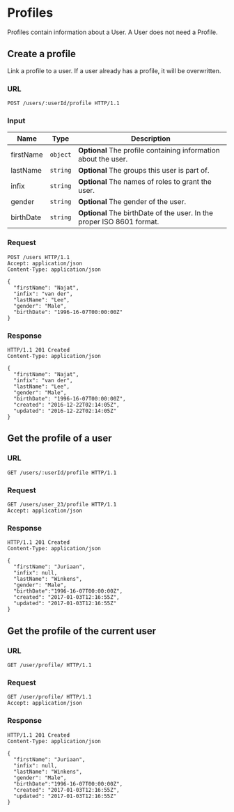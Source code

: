 # Profiles

Profiles contain information about a User. A User does not need a Profile.

## Create a profile

Link a profile to a user. If a user already has a profile, it will be overwritten.

### URL

```http
POST /users/:userId/profile HTTP/1.1
```

### Input

Name         | Type       | Description
-------------|------------|------------
firstName    | `object`   | **Optional** The profile containing information about the user.
lastName     | `string`   | **Optional** The groups this user is part of.
infix        | `string`   | **Optional** The names of roles to grant the user.
gender       | `string`   | **Optional** The gender of the user.
birthDate    | `string`   | **Optional** The birthDate of the user. In the proper ISO 8601 format.

### Request

```http
POST /users HTTP/1.1
Accept: application/json
Content-Type: application/json

{
  "firstName": "Najat",
  "infix": "van der",
  "lastName": "Lee",
  "gender": "Male",
  "birthDate": "1996-16-07T00:00:00Z"
}
```

### Response

```http
HTTP/1.1 201 Created
Content-Type: application/json

{
  "firstName": "Najat",
  "infix": "van der",
  "lastName": "Lee",
  "gender": "Male",
  "birthDate": "1996-16-07T00:00:00Z",
  "created": "2016-12-22T02:14:05Z",
  "updated": "2016-12-22T02:14:05Z"
}
```

## Get the profile of a user

### URL

```http
GET /users/:userId/profile HTTP/1.1
```

### Request

```http
GET /users/user_23/profile HTTP/1.1
Accept: application/json
```

### Response

```http
HTTP/1.1 201 Created
Content-Type: application/json

{
  "firstName": "Juriaan",
  "infix": null,
  "lastName": "Winkens",
  "gender": "Male",
  "birthDate":"1996-16-07T00:00:00Z",
  "created": "2017-01-03T12:16:55Z",
  "updated": "2017-01-03T12:16:55Z"
}
```

## Get the profile of the current user

### URL

```http
GET /user/profile/ HTTP/1.1
```

### Request

```http
GET /user/profile/ HTTP/1.1
Accept: application/json
```

### Response

```http
HTTP/1.1 201 Created
Content-Type: application/json

{
  "firstName": "Juriaan",
  "infix": null,
  "lastName": "Winkens",
  "gender": "Male",
  "birthDate":"1996-16-07T00:00:00Z",
  "created": "2017-01-03T12:16:55Z",
  "updated": "2017-01-03T12:16:55Z"
}
```


